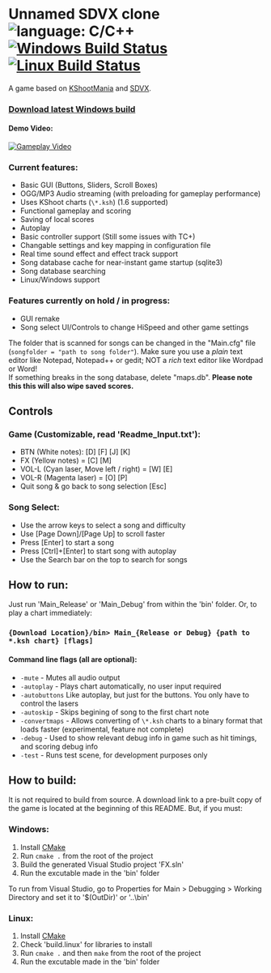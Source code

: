# Unnamed SDVX clone ![language: C/C++](https://img.shields.io/badge/language-C%2FC%2B%2B-green.svg) [![Windows Build Status](https://ci.appveyor.com/api/projects/status/github/drewol/unnamed-sdvx-clone?branch=master&svg=true&retina=true)](https://ci.appveyor.com/project/drewol/unnamed-sdvx-clone) [![Linux Build Status](https://travis-ci.org/Drewol/unnamed-sdvx-clone.svg?branch=master)](https://travis-ci.org/Drewol/unnamed-sdvx-clone)
A game based on [KShootMania](http://www.kshootmania.com/) and [SDVX](https://en.wikipedia.org/wiki/Sound_Voltex).

### [**Download latest Windows build**](https://drewol.me/Downloads/Game.zip)

#### Demo Video:
[![Gameplay Video](http://img.youtube.com/vi/RDG3Dpmqh0Y/2.jpg)](https://www.youtube.com/watch?v=RDG3Dpmqh0Y)

### Current features:
- Basic GUI (Buttons, Sliders, Scroll Boxes)
- OGG/MP3 Audio streaming (with preloading for gameplay performance)
- Uses KShoot charts (`\*.ksh`) (1.6 supported)
- Functional gameplay and scoring
- Saving of local scores
- Autoplay
- Basic controller support (Still some issues with TC+)
- Changable settings and key mapping in configuration file
- Real time sound effect and effect track support
- Song database cache for near-instant game startup (sqlite3)
- Song database searching
- Linux/Windows support

### Features currently on hold / in progress:
- GUI remake
- Song select UI/Controls to change HiSpeed and other game settings

The folder that is scanned for songs can be changed in the "Main.cfg" file (`songfolder = "path to song folder"`). Make sure you use a *plain* text editor like Notepad, Notepad++ or gedit; NOT a *rich* text editor like Wordpad or Word!  
If something breaks in the song database, delete "maps.db". **Please note this this will also wipe saved scores.**

## Controls
### Game (Customizable, read 'Readme_Input.txt'):
- BTN (White notes): \[D\] \[F\] \[J\] \[K\]
- FX (Yellow notes) = \[C\] \[M\] 
- VOL-L (Cyan laser, Move left / right) = \[W\] \[E\] 
- VOL-R (Magenta laser) = \[O\] \[P\]
- Quit song & go back to song selection \[Esc\]

### Song Select:
- Use the arrow keys to select a song and difficulty
- Use \[Page Down\]/\[Page Up\] to scroll faster
- Press \[Enter\] to start a song
- Press \[Ctrl\]+\[Enter\] to start song with autoplay
- Use the Search bar on the top to search for songs

## How to run:
Just run 'Main_Release' or 'Main_Debug' from within the 'bin' folder. Or, to play a chart immediately:  
### `{Download Location}/bin> Main_{Release or Debug} {path to *.ksh chart} [flags]`

#### Command line flags (all are optional):
- `-mute` - Mutes all audio output
- `-autoplay` - Plays chart automatically, no user input required
- `-autobuttons` Like autoplay, but just for the buttons. You only have to control the lasers
- `-autoskip` - Skips begining of song to the first chart note
- `-convertmaps` - Allows converting of `\*.ksh` charts to a binary format that loads faster (experimental, feature not complete)
- `-debug` - Used to show relevant debug info in game such as hit timings, and scoring debug info
- `-test` - Runs test scene, for development purposes only

## How to build:
It is not required to build from source. A download link to a pre-built copy of the game is located at the beginning of this README. But, if you must:

### Windows:
1. Install [CMake](https://cmake.org/download/)
2. Run `cmake .` from the root of the project
3. Build the generated Visual Studio project 'FX.sln'
4. Run the excutable made in the 'bin' folder

To run from Visual Studio, go to Properties for Main > Debugging > Working Directory and set it to '$(OutDir)' or '..\bin'

### Linux:
1. Install [CMake](https://cmake.org/download/)
2. Check 'build.linux' for libraries to install
3. Run `cmake .` and then `make` from the root of the project
4. Run the excutable made in the 'bin' folder
